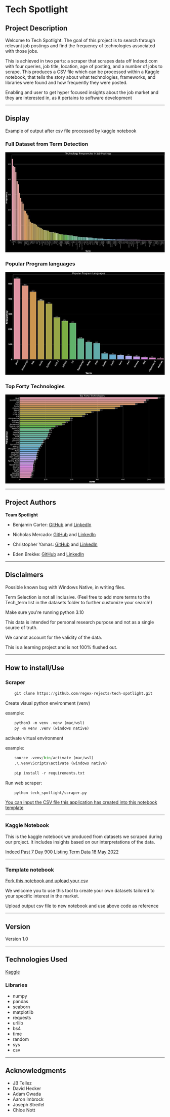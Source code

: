 # Tech Spotlight

## Project Description

Welcome to Tech Spotlight. The goal of this project is to search through relevant job postings and find the frequency of technologies associated with those jobs.

This is achieved in two parts: a scraper that scrapes data off Indeed.com with four queries, job title, location, age of posting, and a number of jobs to scrape. This produces a CSV file which can be processed within a  Kaggle notebook, that tells the story about what technologies, frameworks, and libraries were found and how frequently they were posted.

Enabling and user to get hyper focused insights about the job market and they are interested in, as it pertains to software development
___
## Display



Example of output after csv file processed by kaggle notebook

### Full Dataset from Term Detection

![Technology_Frequencies_full_dataset](assets/Technology_Frequencies_full_dataset.JPG)

### Popular Program languages

![Popular_Program_lang](assets/Popular_Program_lang.JPG)

### Top Forty Technologies

![Top_Forty_Tech](assets/Top_Forty_Tech.JPG)
___

## Project Authors

**Team Spotlight**

- Benjamin Carter: [GitHub](https://github.com/MotoBenny) and [LinkedIn](https://www.linkedin.com/in/benjamin-carter-dev/)

- Nicholas Mercado: [GitHub](https://github.com/Nicholas-Mercado) and [LinkedIn](https://www.linkedin.com/in/nicholasmercado/)

- Christopher Yamas: [GitHub](https://github.com/chrisyamas)  and [LinkedIn](https://www.linkedin.com/in/chrisyamas/)

- Eden Brekke: [GitHub](https://github.com/eden-brekke) and [LinkedIn](https://www.linkedin.com/in/eden-brekke/)

___

## Disclaimers

Possible known bug with Windows Native, in writing files.

Term Selection is not all inclusive. (Feel free to add more terms to the Tech_term list in the datasets folder to further customize your search!)

Make sure you're running python 3.10

This data is intended for personal research purpose and not as a single source of truth.

We cannot account for the validity of the data.

This is a learning project and is not 100% flushed out.

___

## How to install/Use

### Scraper

```py
    git clone https://github.com/regex-rejects/tech-spotlight.git
```

Create visual python environment (venv)

example:

```py
    python3 -m venv .venv (mac/wsl)
    py -m venv .venv (windows native)
```

activate virtual environment

example:

```py
    source .venv/bin/activate (mac/wsl)
    .\.venv\Scripts\activate (windows native)
```

```py
    pip install -r requirements.txt
```

Run web scraper:

```
    python tech_spotlight/scraper.py
```

[You can input the CSV file this application has created into this notebook template](https://www.kaggle.com/code/edenbrekke/tech-spotlight-indeed-web-scraper-template/notebook)

___

### Kaggle Notebook

This is the kaggle notebook we produced from datasets we scraped during our project. It includes insights based on our interpretations of the data.  

[Indeed Past 7 Day 900 Listing Term Data 18 May 2022](https://www.kaggle.com/code/edenbrekke/tech-spotlight-indeed-data-18may2022/notebook)

___

### Template notebook

[Fork this notebook and upload your csv](https://www.kaggle.com/code/edenbrekke/tech-spotlight-indeed-web-scraper-template/notebook)

We welcome you to use this tool to create your own datasets tailored to your specific interest in the market.

Upload output csv file to new notebook and use above code as reference

___

## Version

Version 1.0

___

## Technologies Used

[Kaggle](https://www.kaggle.com/)

### Libraries

- numpy
- pandas
- seaborn
- matplotlib
- requests
- urllib
- bs4
- time
- random
- sys
- csv

___

## Acknowledgments

- JB Tellez
- David Hecker
- Adam Owada
- Aaron Imbrock
- Joseph Streifel
- Chloe Nott
